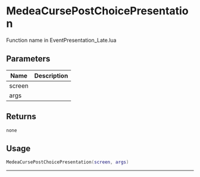 # MedeaCursePostChoicePresentation

Function name in EventPresentation_Late.lua

## Parameters

| Name   | Description |
| ------ | ----------- |
| screen |             |
| args   |             |

## Returns

`none`

## Usage

```lua
MedeaCursePostChoicePresentation(screen, args)
```

---
